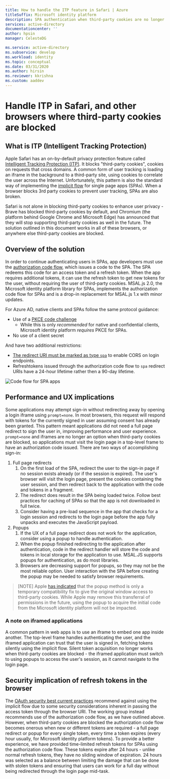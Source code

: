 ```yaml
---
title: How to handle the ITP feature in Safari | Azure
titleSuffix: Microsoft identity platform
description: SPA authentication when third-party cookies are no longer allowed.
services: active-directory
documentationcenter: ''
author: hpsin
manager: CelesteDG

ms.service: active-directory
ms.subservice: develop
ms.workload: identity
ms.topic: conceptual
ms.date: 03/31/2020
ms.author: hirsin
ms.reviewer: kkrishna
ms.custom: aaddev
---
```

# Handle ITP in Safari, and other browsers where third-party cookies are blocked

## What is ITP (Intelligent Tracking Protection)

Apple Safari has an on-by-default privacy protection feature called [Intelligent Tracking Protection (ITP)](https://webkit.org/tracking-prevention-policy/).  It blocks "third-party cookies", cookies on requests that cross domains. A common form of user tracking is loading an iframe in the background to a third-party site, using cookies to correlate the user across the Internet.  Unfortunately, this pattern is also the standard way of implementing the [implicit flow](v2-oauth2-implicit-grant-flow.md) for single page apps (SPAs).  When a browser blocks 3rd party cookies to prevent user tracking, SPAs are also broken.

Safari is not alone in blocking third-party cookies to enhance user privacy - Brave has blocked third-party cookies by default, and Chromium (the platform behind Google Chrome and Microsoft Edge) has announced that they will stop supporting third-party cookies as well in the future.  The solution outlined in this document works in all of these browsers, or anywhere else third-party cookies are blocked.  

## Overview of the solution

In order to continue authenticating users in SPAs, app developers must use the [authorization code flow](v2-oauth2-auth-code-flow.md), which issues a code to the SPA. The SPA  redeems this code for an access token and a refresh token.  When the app requires additional tokens, it can use the refresh token to get new tokens for the user, without requiring the user of third-party cookies.  MSAL.js 2.0, the Microsoft identity platform library for SPAs, implements the authorization code flow for SPAs and is a drop-in replacement for MSAL.js 1.x with minor updates.

For Azure AD, native clients and SPAs follow the same protocol guidance:

* Use of a [PKCE code challenge](https://tools.ietf.org/html/rfc7636)
    * While this is only *recommended* for native and confidential clients, Microsoft identity platform *requires* PKCE for SPAs. 
* No use of a client secret

And have two additional restrictions: 

* [The redirect URI must be marked as type `spa`](v2-oauth2-auth-code-flow.md#setup-required-for-single-page-apps) to enable CORS on login endpoints.  
* Refreshtokens issued through the authorization code flow to `spa` redirect URIs have a 24-hour lifetime rather then a 90-day lifetime.

![Code flow for SPA apps](media/v2-oauth-auth-code-spa/active-directory-oauth-code-spa.png)

## Performance and UX implications

Some applications may attempt sign-in without redirecting away by opening a login iframe using `prompt=none`. In most browsers, this request will respond with tokens for the currently signed in user assuming consent has already been granted.  This pattern meant applications did not need a full page redirect to sign the user in, improving performance and user experience.  `prompt=none` and iframes are no longer an option when third-party cookies are blocked, so applications must visit the login page in a top-level frame to have an authorization code issued.  There are two ways of accomplishing sign-in:

1. Full page redirects
    1. On the first load of the SPA, redirect the user to the sign-in page if no session exists already (or if the session is expired).  The user's browser will visit the login page, present the cookies containing the user session, and then redirect back to the application with the code and tokens in a fragment.
    1. The redirect does result in the SPA being loaded twice.  Follow best practices for caching of SPAs so that the app is not downloaded in full twice.
    1. Consider having a pre-load sequence in the app that checks for a login session and redirects to the login page before the app fully unpacks and executes the JavaScript payload.
1. Popups
    1. If the UX of a full page redirect does not work for the application, consider using a popup to handle authentication.  
    1. When the popup finished redirecting to the application after authentication, code in the redirect handler will store the code and tokens in local storage for the application to use. MSAL.JS supports popups for authentication, as do most libraries.
    1. Browsers are decreasing support for popups, so they may not be the most reliable option.  User interaction with the SPA before creating the popup may be needed to satisfy browser requirements.

>[NOTE]
> Apple [has indicated](https://webkit.org/blog/8311/intelligent-tracking-prevention-2-0/) that the popup method is only a temporary compatibility fix to give the original window access to third-party cookies. While Apple may remove this transferral of permissions in the future, using the popup to acquire the initial code from the Microsoft identity platform will not be impacted.

### A note on iframed applications

A common pattern in web apps is to use an iframe to embed one app inside another.  The top-level frame handles authenticating the user, and the iframed application can trust that the user is signed in, fetching tokens silently using the implicit flow. Silent token acquisition no longer works when third-party cookies are blocked - the iframed application must switch to using popups to access the user's session, as it cannot navigate to the login page. 

## Security implication of refresh tokens in the browser

The [OAuth security best current practices](https://tools.ietf.org/html/draft-ietf-oauth-security-topics-14) recommend against using the implicit flow due to some security considerations inherent in passing the access token through the browser URI.  The working group instead recommends use of the authorization code flow, as we have outlined above. However, when third-party cookies are blocked the authorization code flow becomes onerous when new or different tokens are required - a full page redirect or popup for every single token, every time a token expires (every hour usually, for Microsoft identity platform tokens). To provide a better experience, we have provided time-limited refresh tokens for SPAs using the authorization code flow.  These tokens expire after 24 hours - unlike normal refresh tokens, they have no sliding window of expiration.  24 hours was selected as a balance between limiting the damage that can be done with stolen tokens and ensuring that users can work for a full day without being redirected through the login page mid-task.